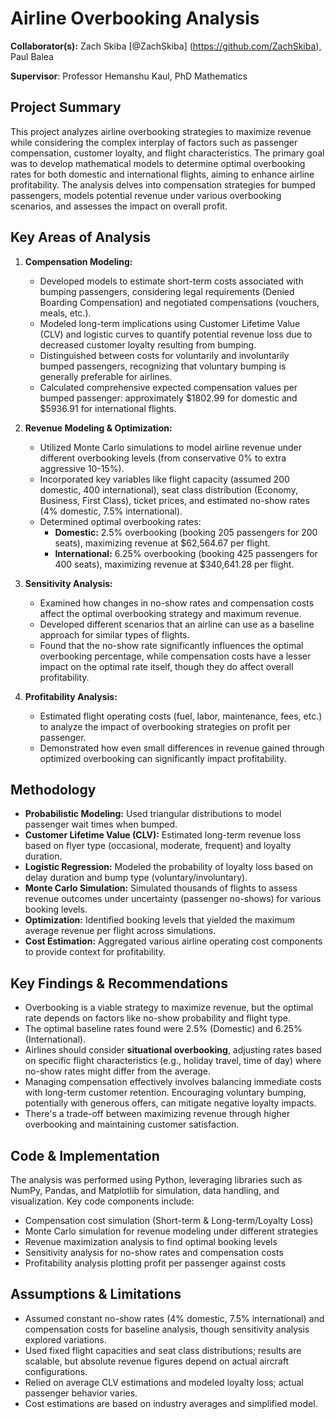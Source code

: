 # Airline Overbooking Analysis 
**Collaborator(s):** Zach Skiba [@ZachSkiba] (https://github.com/ZachSkiba), Paul Balea

**Supervisor**: Professor Hemanshu Kaul, PhD Mathematics

## Project Summary
This project analyzes airline overbooking strategies to maximize revenue while considering the complex interplay of factors such as passenger compensation, customer loyalty, and flight characteristics. The primary goal was to develop mathematical models to determine optimal overbooking rates for both domestic and international flights, aiming to enhance airline profitability. The analysis delves into compensation strategies for bumped passengers, models potential revenue under various overbooking scenarios, and assesses the impact on overall profit.


## Key Areas of Analysis
1.  **Compensation Modeling:**
    * Developed models to estimate short-term costs associated with bumping passengers, considering legal requirements (Denied Boarding Compensation) and negotiated compensations (vouchers, meals, etc.).
    * Modeled long-term implications using Customer Lifetime Value (CLV) and logistic curves to quantify potential revenue loss due to decreased customer loyalty resulting from bumping.
    * Distinguished between costs for voluntarily and involuntarily bumped passengers, recognizing that voluntary bumping is generally preferable for airlines.
    * Calculated comprehensive expected compensation values per bumped passenger: approximately $1802.99 for domestic and $5936.91 for international flights.


2.  **Revenue Modeling & Optimization:**
    * Utilized Monte Carlo simulations to model airline revenue under different overbooking levels (from conservative 0% to extra aggressive 10-15%).
    * Incorporated key variables like flight capacity (assumed 200 domestic, 400 international), seat class distribution (Economy, Business, First Class), ticket prices, and estimated no-show rates (4% domestic, 7.5% international).
    * Determined optimal overbooking rates:
        * **Domestic:** 2.5% overbooking (booking 205 passengers for 200 seats), maximizing revenue at $62,564.67 per flight.
        * **International:** 6.25% overbooking (booking 425 passengers for 400 seats), maximizing revenue at $340,641.28 per flight.


3.  **Sensitivity Analysis:**
    * Examined how changes in no-show rates and compensation costs affect the optimal overbooking strategy and maximum revenue.
    * Developed different scenarios that an airline can use as a baseline approach for similar types of flights.
    * Found that the no-show rate significantly influences the optimal overbooking percentage, while compensation costs have a lesser impact on the optimal rate itself, though they do affect overall profitability.


4.  **Profitability Analysis:**
    * Estimated flight operating costs (fuel, labor, maintenance, fees, etc.) to analyze the impact of overbooking strategies on profit per passenger.
    * Demonstrated how even small differences in revenue gained through optimized overbooking can significantly impact profitability.


## Methodology


* **Probabilistic Modeling:** Used triangular distributions to model passenger wait times when bumped.
* **Customer Lifetime Value (CLV):** Estimated long-term revenue loss based on flyer type (occasional, moderate, frequent) and loyalty duration.
* **Logistic Regression:** Modeled the probability of loyalty loss based on delay duration and bump type (voluntary/involuntary).
* **Monte Carlo Simulation:** Simulated thousands of flights to assess revenue outcomes under uncertainty (passenger no-shows) for various booking levels.
* **Optimization:** Identified booking levels that yielded the maximum average revenue per flight across simulations.
* **Cost Estimation:** Aggregated various airline operating cost components to provide context for profitability.


## Key Findings & Recommendations


* Overbooking is a viable strategy to maximize revenue, but the optimal rate depends on factors like no-show probability and flight type.
* The optimal baseline rates found were 2.5% (Domestic) and 6.25% (International).
* Airlines should consider **situational overbooking**, adjusting rates based on specific flight characteristics (e.g., holiday travel, time of day) where no-show rates might differ from the average.
* Managing compensation effectively involves balancing immediate costs with long-term customer retention. Encouraging voluntary bumping, potentially with generous offers, can mitigate negative loyalty impacts.
* There's a trade-off between maximizing revenue through higher overbooking and maintaining customer satisfaction.


## Code & Implementation


The analysis was performed using Python, leveraging libraries such as NumPy, Pandas, and Matplotlib for simulation, data handling, and visualization. Key code components include:
* Compensation cost simulation (Short-term & Long-term/Loyalty Loss) 
* Monte Carlo simulation for revenue modeling under different strategies 
* Revenue maximization analysis to find optimal booking levels 
* Sensitivity analysis for no-show rates and compensation costs 
* Profitability analysis plotting profit per passenger against costs 



## Assumptions & Limitations


* Assumed constant no-show rates (4% domestic, 7.5% international) and compensation costs for baseline analysis, though sensitivity analysis explored variations.
* Used fixed flight capacities and seat class distributions; results are scalable, but absolute revenue figures depend on actual aircraft configurations.
* Relied on average CLV estimations and modeled loyalty loss; actual passenger behavior varies.
* Cost estimations are based on industry averages and simplified model.

